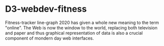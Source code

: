 # D3-webdev-fitness
Fitness-tracker line-graph
2020 has given a whole new meaning to the term "online". The Web is now the window to the world, replacing both television and paper and thus graphical representation of data is also a crucial component of mondern day web interfaces.
